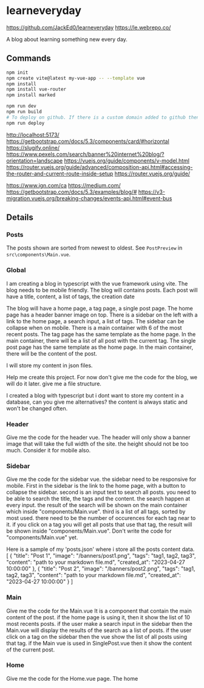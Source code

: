 # learneveryday

<https://github.com/JackEd0/learneveryday>
<https://le.webrepo.co/>

A blog about learning something new every day.

## Commands

```sh
npm init
npm create vite@latest my-vue-app -- --template vue
npm install
npm install vue-router
npm install marked

npm run dev
npm run build
# To deploy on github. If there is a custom domain added to github then you need to download the CNAME file that github automatically create and push in the branch into /dist
npm run deploy
```

<http://localhost:5173/>
<https://getbootstrap.com/docs/5.3/components/card/#horizontal>
<https://slugify.online/>
<https://www.pexels.com/search/banner%20internet%20blog/?orientation=landscape>
<https://vuejs.org/guide/components/v-model.html>
<https://router.vuejs.org/guide/advanced/composition-api.html#accessing-the-router-and-current-route-inside-setup>
<https://router.vuejs.org/guide/>

<https://www.ign.com/ca>
<https://medium.com/>
<https://getbootstrap.com/docs/5.3/examples/blog/#>
<https://v3-migration.vuejs.org/breaking-changes/events-api.html#event-bus>

## Details

### Posts

The posts shown are sorted from newest to oldest. See `PostPreview` in `src\components\Main.vue`.

### Global

I am creating a blog in typescript with the vue framework using vite.
The blog needs to be mobile friendly.
The blog will contains posts.
Each post will have a title, content, a list of tags, the creation date

The blog will have a home page, a tag page, a single post page.
The home page has a header banner image on top.
There is a sidebar on the left with a link to the home page, a search input, a list of tags.
The sidebar can be collapse when on mobile.
There is a main container with 6 of the most recent posts.
The tag page has the same template as the home page. In the main container, there will be a list of all post with the current tag.
The single post page has the same template as the home page. In the main container, there will be the content of the post.

I will store my content in json files.

Help me create this project. For now don't give me the code for the blog, we will do it later.
give me a file structure.

I created a blog with typescript but i dont want to store my content in a database, can you give me alternatives? the content is always static and won't be changed often.

### Header

Give me the code for the header vue.
The header will only show a banner image that will take the full width of the site.
the height should not be too much.
Consider it for mobile also.

### Sidebar

Give me the code for the sidebar vue. the sidebar need to be responsive for mobile.
First in the sidebar is the link to the home page, with a button to collapse the sidebar.
second is an input text to search all posts. you need to be able to search the title, the tags and the content. the search happen at every input.
the result of the search will be shown on the main container which inside "components/Main.vue".
third is a list of all tags, sorted by most used. there need to be the number of occurences for each tag near to it.
if you click on a tag you will get all posts that use that tag, the result will be shown inside "components/Main.vue".
Don't write the code for "components/Main.vue" yet.

Here is a sample of my 'posts.json' where i store all the posts content data.
[
    {
        "title": "Post 1",
        "image": "/banners/post1.png",
        "tags": "tag1, tag2, tag3",
        "content": "path to your markdown file.md",
        "created_at": "2023-04-27 10:00:00"
    },
    {
        "title": "Post 2",
        "image": "/banners/post2.png",
        "tags": "tag1, tag2, tag3",
        "content": "path to your markdown file.md",
        "created_at": "2023-04-27 10:00:00"
    }
]

### Main

Give me the code for the Main.vue
It is a component that contain the main content of the post. if the home page is using it, then it show the list of 10 most recents posts.
if the user make a search input in the sidebar then the Main.vue will display the results of the search as a list of posts.
if the user click on a tag on the sidebar then the vue show the list of all posts using that tag.
if the Main vue is used in SinglePost.vue then it show the content of the current post.

### Home

Give me the code for the Home.vue page.
The home
